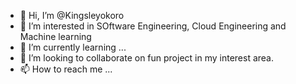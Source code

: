 - 👋 Hi, I’m @Kingsleyokoro
- 👀 I’m interested in SOftware Engineering, Cloud Engineering and Machine learning
- 🌱 I’m currently learning ...
- 💞️ I’m looking to collaborate on fun project in my interest area.
- 📫 How to reach me ...

<!---
Kingsleyokoro/Kingsleyokoro is a ✨ special ✨ repository because its `README.md` (this file) appears on your GitHub profile.
You can click the Preview link to take a look at your changes.
--->
